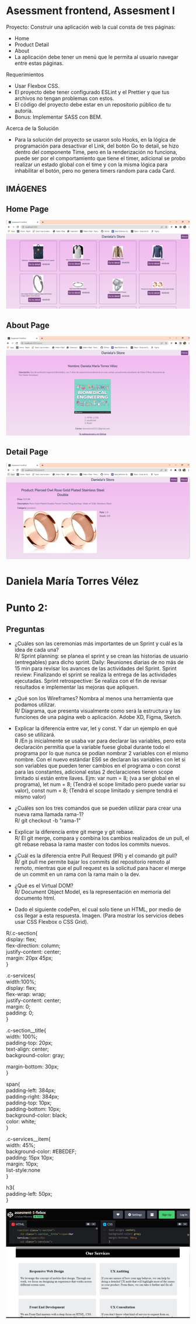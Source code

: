 # Asessment frontend, Assesment I

Proyecto: Construir una aplicación web la cual consta de tres páginas:

- Home
- Product Detail
- About
- La aplicación debe tener un menú que le permita al usuario navegar entre estas páginas.

Requerimientos

- Usar Flexbox CSS.
- El proyecto debe tener configurado ESLint y el Prettier y que tus archivos no tengan problemas con estos.
- El código del proyecto debe estar en un repositorio público de tu autoría.
- Bonus: Implementar SASS con BEM.

Acerca de la Solución

- Para la solución del proyecto se usaron solo Hooks, en la lógica de programación para desactivar el Link,
  del botón Go to detail, se hizo dentro del componente Time, pero en la renderización no funciona, puede ser
  por el comportamiento que tiene el timer, adicional se probo realizar un estado global con el time y con la
  misma lógica para inhabilitar el botón, pero no genera timers random para cada Card.

## IMÁGENES

## Home Page

<img src = "/src/assets/ParaREADME/Home.PNG" alt="Home Page"/>

## About Page

<img src = "/src/assets/ParaREADME/About.PNG" alt="About Page"/>

## Detail Page

<img src = "/src/assets/ParaREADME/Detail.PNG" alt="Detail Page"/>

# Daniela María Torres Vélez

# Punto 2:

## Preguntas

- ¿Cuáles son las ceremonias más importantes de un Sprint y cuál es la idea de cada una?  
  R/ Sprint planning: se planea el sprint y se crean las historias de usuario (entregables) para dicho sprint.
  Daily: Reuniones diarias de no más de 15 min para revisar los avances de las actividades del Sprint.
  Sprint review: Finalizando el sprint se realiza la entrega de las actividades ejecutadas.
  Sprint retrospective: Se realiza con el fin de revisar resultados e implementar las mejoras que apliquen.

- ¿Qué son los Wireframes? Nombra al menos una herramienta que podamos utilizar.  
  R/ Diagrama, que presenta visualmente como será la estructura y las funciones de una página web o aplicación.
  Adobe XD, Figma, Sketch.

- Explicar la diferencia entre var, let y const. Y dar un ejemplo en qué caso se utilizará.  
  R /En js inicialmente se usaba var para declarar las variables, pero esta declaración permitía que la
  variable fuese global durante todo el programa por lo que nunca se podían nombrar 2 variables con el mismo
  nombre. Con el nuevo estándar ES6 se declaran las variables con let si son variables que pueden tener
  cambios en el programa o con const para las constantes, adicional estas 2 declaraciones tienen scope
  limitado si están entre llaves. Ejm: var num = 8; (va a ser global en el programa), let num = 8; (Tendrá el
  scope limitado pero puede variar su valor), const num = 8; (Tendrá el scope limitado y siempre tendrá el
  mismo valor)

- ¿Cuáles son los tres comandos que se pueden utilizar para crear una nueva rama llamada rama-1?  
  R/ git checkout -b "rama-1"

- Explicar la diferencia entre git merge y git rebase.  
  R/ El git merge, compara y combina los cambios realizados de un pull, el git rebase rebasa la rama master con
  todos los commits nuevos.

- ¿Cuál es la diferencia entre Pull Request (PR) y el comando git pull?  
  R/ git pull me permite bajar los commits del repositorio remoto al remoto, mientras que el pull request es la
  solicitud para hacer el merge de un commit en un rama con la rama main o la dev.

- ¿Qué es el Virtual DOM?  
  R/ Document Object Model, es la representación en memoria del documento html.

- Dado el siguiente codePen, el cual solo tiene un HTML, por medio de css llegar a esta respuesta. Imagen.
  (Para mostrar los servicios debes usar CSS Flexbox o CSS Grid).

R/.c-section{  
display: flex;  
flex-direction: column;  
justify-content: center;  
margin: 20px 45px;  
}

.c-services{  
width:100%;  
display: flex;  
flex-wrap: wrap;  
justify-content: center;  
margin: 0;  
padding: 0;  
}

.c-section\_\_title{  
width: 100%;  
padding-top: 20px;  
text-align: center;  
background-color: gray;

margin-bottom: 30px;  
}

span{  
padding-left: 384px;  
padding-right: 384px;  
padding-top: 10px;  
padding-bottom: 10px;  
background-color: black;  
color: white;  
}

.c-services\_\_item{  
width: 45%;  
background-color: #EBEDEF;  
padding: 15px 10px;  
margin: 10px;  
list-style:none  
}

h3{  
padding-left: 50px;  
}

<img src = "/src/assets/ParaREADME/CodePen.PNG" alt="CodePen result"/>
